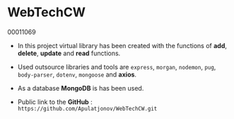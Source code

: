 # WebTechCW
00011069

* In this project virtual library has been created with the functions of **add**, **delete**, **update** and **read** functions.

* Used outsource libraries and tools are `express`, `morgan`, `nodemon`, `pug`, `body-parser`, `dotenv`, `mongoose` and **axios**.

* As a database **MongoDB** is has been used.

* Public link to the **GitHub** : `https://github.com/Apulatjonov/WebTechCW.git`
